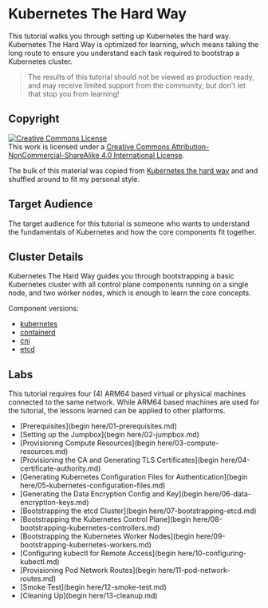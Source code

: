 # Kubernetes The Hard Way

This tutorial walks you through setting up Kubernetes the hard way. Kubernetes The Hard Way is optimized for learning, which means taking the long route to ensure you understand each task required to bootstrap a Kubernetes cluster.

> The results of this tutorial should not be viewed as production ready, and may receive limited support from the community, but don't let that stop you from learning!

## Copyright

<a rel="license" href="http://creativecommons.org/licenses/by-nc-sa/4.0/"><img alt="Creative Commons License" style="border-width:0" src="https://i.creativecommons.org/l/by-nc-sa/4.0/88x31.png" /></a><br />This work is licensed under a <a rel="license" href="http://creativecommons.org/licenses/by-nc-sa/4.0/">Creative Commons Attribution-NonCommercial-ShareAlike 4.0 International License</a>.

The bulk of this material was copied from <a href="https://github.com/kelseyhightower/kubernetes-the-hard-way"> Kubernetes the hard way</a> and and shuffled around to fit my personal style.


## Target Audience

The target audience for this tutorial is someone who wants to understand the fundamentals of Kubernetes and how the core components fit together.

## Cluster Details

Kubernetes The Hard Way guides you through bootstrapping a basic Kubernetes cluster with all control plane components running on a single node, and two worker nodes, which is enough to learn the core concepts.

Component versions:

* [kubernetes](https://github.com/kubernetes/kubernetes)
* [containerd](https://github.com/containerd/containerd)
* [cni](https://github.com/containernetworking/cni)
* [etcd](https://github.com/etcd-io/etcd) 

## Labs

This tutorial requires four (4) ARM64 based virtual or physical machines connected to the same network. While ARM64 based machines are used for the tutorial, the lessons learned can be applied to other platforms.

* [Prerequisites](begin here/01-prerequisites.md)
* [Setting up the Jumpbox](begin here/02-jumpbox.md)
* [Provisioning Compute Resources](begin here/03-compute-resources.md)
* [Provisioning the CA and Generating TLS Certificates](begin here/04-certificate-authority.md)
* [Generating Kubernetes Configuration Files for Authentication](begin here/05-kubernetes-configuration-files.md)
* [Generating the Data Encryption Config and Key](begin here/06-data-encryption-keys.md)
* [Bootstrapping the etcd Cluster](begin here/07-bootstrapping-etcd.md)
* [Bootstrapping the Kubernetes Control Plane](begin here/08-bootstrapping-kubernetes-controllers.md)
* [Bootstrapping the Kubernetes Worker Nodes](begin here/09-bootstrapping-kubernetes-workers.md)
* [Configuring kubectl for Remote Access](begin here/10-configuring-kubectl.md)
* [Provisioning Pod Network Routes](begin here/11-pod-network-routes.md)
* [Smoke Test](begin here/12-smoke-test.md)
* [Cleaning Up](begin here/13-cleanup.md)
